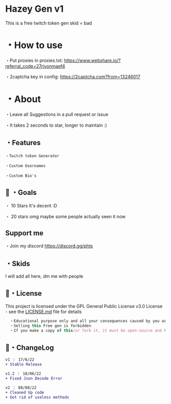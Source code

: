 # Hazey Gen v1
This is a free twitch token gen skid = bad


# ・How to use
・Put proxies in proxies.txt: https://www.webshare.io/?referral_code=27rjvonmaef4

・2captcha key in config: https://2captcha.com?from=13246017

# ・About

・Leave all Suggestions in a pull request or issue

・It takes 2 seconds to star, longer to maintain :)

## ・Features
```
・Twitch token Generator

・Custom Usernames

・Custom Bio's
```

 ## 🥅 ・Goals

・ 10 Stars It's decent :D

・ 20  stars omg maybe some people actually seen it now

## Support me
・Join my discord
https://discord.gg/phts


## ・Skids
I will add all here, dm me with people


## 📄・License

This project is licensed under the GPL General Public License v3.0 License - see the [LICENSE.md](./LICENSE) file for details
```js
  ・Educational purpose only and all your consequences caused by you actions is your responsibility
  ・Selling this Free gen is forbidden
  ・If you make a copy of this/or fork it, it must be open-source and have credits linking to this repo
```


## 💭・ChangeLog

```diff
v1 ⋮ 17/6/22
+ Stable Release

v1.2 ⋮ 18/06/22
+ Fixed Json Decode Error

v2 ⋮ 08/08/22
+ Cleaned Up code
+ Got rid of useless methods

```







